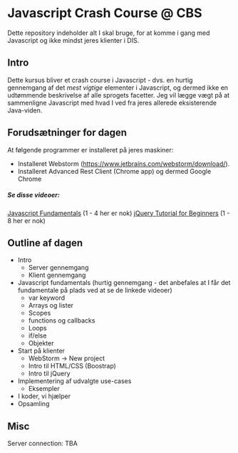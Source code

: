 # Javascript Crash Course @ CBS
Dette repository indeholder alt I skal bruge, for at komme i gang med Javascript og ikke mindst jeres klienter i DIS.

## Intro
Dette kursus bliver et crash course i Javascript - dvs. en hurtig gennemgang af det _mest vigtige_ elementer i Javascript, og dermed ikke en udtømmende beskrivelse af alle sprogets facetter. Jeg vil lægge vægt på at sammenligne Javascript med hvad I ved fra jeres allerede eksisterende Java-viden.

## Forudsætninger for dagen
At følgende programmer er installeret på jeres maskiner:

- Installeret Webstorm (https://www.jetbrains.com/webstorm/download/).
- Installeret Advanced Rest Client (Chrome app) og dermed Google Chrome

##### Se disse videoer:
[Javascript Fundamentals](https://www.youtube.com/playlist?list=PLoYCgNOIyGACTDHuZtn0qoBdpzV9c327V) (1 - 4 her er nok)
[jQuery Tutorial for Beginners](https://www.youtube.com/playlist?list=PLoYCgNOIyGABdI2V8I_SWo22tFpgh2s6_) (1 - 8 her er nok)

## Outline af dagen

- Intro
  - Server gennemgang 
  - Klient gennemgang
- Javascript fundamentals (hurtig gennemgang - det anbefales at I får det fundamentale på plads ved at se de linkede videoer)
  - var keyword
  - Arrays og lister
  - Scopes
  - functions og callbacks
  - Loops
  - if/else
  - Objekter
- Start på klienter
  - WebStorm -> New project
  - Intro til HTML/CSS (Boostrap)
  - Intro til jQuery
- Implementering af udvalgte use-cases
  - Eksempler
- I koder, vi hjælper
- Opsamling

## Misc
Server connection:
TBA
